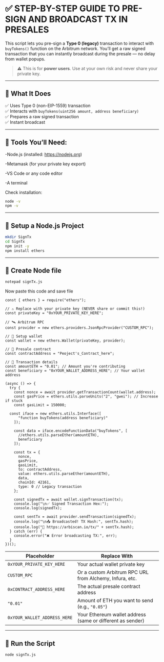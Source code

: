 # ✅ STEP-BY-STEP GUIDE TO PRE-SIGN AND BROADCAST TX IN PRESALES

This script lets you pre-sign a **Type 0 (legacy)** transaction to interact with `buyTokens()` function on the Arbitrum network. You’ll get a raw signed transaction that you can instantly broadcast during the presale — no delay from wallet popups.

> ⚠️ This is for **power users**. Use at your own risk and never share your private key.

---

## 🚀 What It Does

✅ Uses Type 0 (non-EIP-1559) transaction  
✅ Interacts with `buyTokens(uint256 amount, address beneficiary)`  
✅ Prepares a raw signed transaction  
✅ Instant broadcast 

---

## 🧰 Tools You’ll Need:
-Node.js (installed: https://nodejs.org)

-Metamask (for your private key export)

-VS Code or any code editor

-A terminal

Check installation:

```bash
node -v
npm -v
```
---
## 🧱 Setup a Node.js Project
```bash
mkdir SignTx
cd SignTx
npm init -y
npm install ethers
```
---

## 📁 Create Node file
```bash
notepad signTx.js

```
Now paste this code and save file

```
const { ethers } = require("ethers");

// ⚠️ Replace with your private key (NEVER share or commit this!)
const privateKey = "0xYOUR_PRIVATE_KEY_HERE";

// 🛰 Arbitrum RPC
const provider = new ethers.providers.JsonRpcProvider("CUSTOM_RPC");

// 🔐 Setup wallet
const wallet = new ethers.Wallet(privateKey, provider);

// 🏦 Presale contract
const contractAddress = "Peoject's_Contract_here";

// 🎯 Transaction details
const amountETH = "0.01"; // Amount you're contributing
const beneficiary = "0xYOUR_WALLET_ADDRESS_HERE"; // Your wallet address

(async () => {
  try {
    const nonce = await provider.getTransactionCount(wallet.address);
    const gasPrice = ethers.utils.parseUnits("2", "gwei"); // Increase if stuck
    const gasLimit = 150000;

  const iface = new ethers.utils.Interface([
      "function buyTokens(address beneficiary)"
    ]);

    const data = iface.encodeFunctionData("buyTokens", [
      //ethers.utils.parseEther(amountETH),
      beneficiary
    ]);

    const tx = {
      nonce,
      gasPrice,
      gasLimit,
      to: contractAddress,
      value: ethers.utils.parseEther(amountETH),
      data,
      chainId: 42161,
      type: 0 // Legacy transaction
    };

    const signedTx = await wallet.signTransaction(tx);
    console.log("\n✅ Signed Transaction Hex:");
    console.log(signedTx);

    const sentTx = await provider.sendTransaction(signedTx);
    console.log("\n📤 Broadcasted! TX Hash:", sentTx.hash);
    console.log("🔗 https://arbiscan.io/tx/" + sentTx.hash);
  } catch (err) {
    console.error("❌ Error broadcasting TX:", err);
  }
})();

```
| Placeholder                    | Replace With                                               |
| ------------------------------ | ---------------------------------------------------------- |
| `0xYOUR_PRIVATE_KEY_HERE`      | Your actual wallet private key                             |
| `CUSTOM_RPC             `      | Or a custom Arbitrum RPC URL from Alchemy, Infura, etc.    |
| `0xCONTRACT_ADDRESS_HERE`      | The actual presale contract address                        |
| `"0.01"`                       | Amount of ETH you want to send (e.g., `"0.05"`)            |
| `0xYOUR_WALLET_ADDRESS_HERE`   | Your Ethereum wallet address (same or different as sender) |

---

## 🚀 Run the Script

```bash
node signTx.js
```


